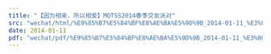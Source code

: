 ```yaml
---
title: "【因为相亲，所以相爱】MOTSS2014春季交友派对"
src: "wechat/html/%E9%85%B7%E5%84%BF%E8%AE%BA%E5%9D%9B_2014-01-11_%E3%80%90%E5%9B%A0%E4%B8%BA%E7%9B%B8%E4%BA%B2%EF%BC%8C%E6%89%80%E4%BB%A5%E7%9B%B8%E7%88%B1%E3%80%91MOTSS2014%E6%98%A5%E5%AD%A3%E4%BA%A4%E5%8F%8B%E6%B4%BE%E5%AF%B9.html"
date: 2014-01-11
pdf: "wechat/pdf/%E9%85%B7%E5%84%BF%E8%AE%BA%E5%9D%9B_2014-01-11_%E3%80%90%E5%9B%A0%E4%B8%BA%E7%9B%B8%E4%BA%B2%EF%BC%8C%E6%89%80%E4%BB%A5%E7%9B%B8%E7%88%B1%E3%80%91MOTSS2014%E6%98%A5%E5%AD%A3%E4%BA%A4%E5%8F%8B%E6%B4%BE%E5%AF%B9.pdf"
---
```

